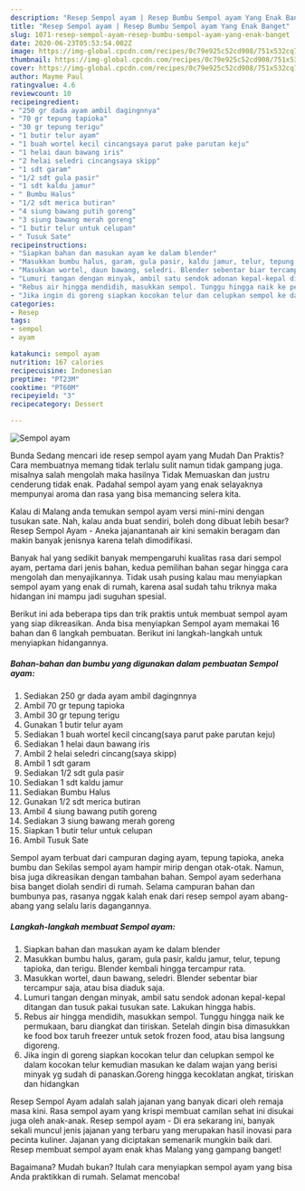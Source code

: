 ```yaml
---
description: "Resep Sempol ayam | Resep Bumbu Sempol ayam Yang Enak Banget"
title: "Resep Sempol ayam | Resep Bumbu Sempol ayam Yang Enak Banget"
slug: 1071-resep-sempol-ayam-resep-bumbu-sempol-ayam-yang-enak-banget
date: 2020-06-23T05:53:54.002Z
image: https://img-global.cpcdn.com/recipes/0c79e925c52cd908/751x532cq70/sempol-ayam-foto-resep-utama.jpg
thumbnail: https://img-global.cpcdn.com/recipes/0c79e925c52cd908/751x532cq70/sempol-ayam-foto-resep-utama.jpg
cover: https://img-global.cpcdn.com/recipes/0c79e925c52cd908/751x532cq70/sempol-ayam-foto-resep-utama.jpg
author: Mayme Paul
ratingvalue: 4.6
reviewcount: 10
recipeingredient:
- "250 gr dada ayam ambil dagingnnya"
- "70 gr tepung tapioka"
- "30 gr tepung terigu"
- "1 butir telur ayam"
- "1 buah wortel kecil cincangsaya parut pake parutan keju"
- "1 helai daun bawang iris"
- "2 helai seledri cincangsaya skipp"
- "1 sdt garam"
- "1/2 sdt gula pasir"
- "1 sdt kaldu jamur"
- " Bumbu Halus"
- "1/2 sdt merica butiran"
- "4 siung bawang putih goreng"
- "3 siung bawang merah goreng"
- "1 butir telur untuk celupan"
- " Tusuk Sate"
recipeinstructions:
- "Siapkan bahan dan masukan ayam ke dalam blender"
- "Masukkan bumbu halus, garam, gula pasir, kaldu jamur, telur, tepung tapioka, dan terigu. Blender kembali hingga tercampur rata."
- "Masukkan wortel, daun bawang, seledri. Blender sebentar biar tercampur saja, atau bisa diaduk saja."
- "Lumuri tangan dengan minyak, ambil satu sendok adonan kepal-kepal ditangan dan tusuk pakai tusukan sate. Lakukan hingga habis."
- "Rebus air hingga mendidih, masukkan sempol. Tunggu hingga naik ke permukaan, baru diangkat dan tiriskan. Setelah dingin bisa dimasukkan ke food box taruh freezer untuk setok frozen food, atau bisa langsung digoreng."
- "Jika ingin di goreng siapkan kocokan telur dan celupkan sempol ke dalam kocokan telur kemudian masukan ke dalam wajan yang berisi minyak yg sudah di panaskan.Goreng hingga kecoklatan angkat, tiriskan dan hidangkan"
categories:
- Resep
tags:
- sempol
- ayam

katakunci: sempol ayam 
nutrition: 167 calories
recipecuisine: Indonesian
preptime: "PT23M"
cooktime: "PT60M"
recipeyield: "3"
recipecategory: Dessert

---
```



![Sempol ayam](https://img-global.cpcdn.com/recipes/0c79e925c52cd908/751x532cq70/sempol-ayam-foto-resep-utama.jpg)

Bunda Sedang mencari ide resep sempol ayam yang Mudah Dan Praktis? Cara membuatnya memang tidak terlalu sulit namun tidak gampang juga. misalnya salah mengolah maka hasilnya Tidak Memuaskan dan justru cenderung tidak enak. Padahal sempol ayam yang enak selayaknya mempunyai aroma dan rasa yang bisa memancing selera kita.

Kalau di Malang anda temukan sempol ayam versi mini-mini dengan tusukan sate. Nah, kalau anda buat sendiri, boleh dong dibuat lebih besar? Resep Sempol Ayam - Aneka jajanantanah air kini semakin beragam dan makin banyak jenisnya karena telah dimodifikasi.

Banyak hal yang sedikit banyak mempengaruhi kualitas rasa dari sempol ayam, pertama dari jenis bahan, kedua pemilihan bahan segar hingga cara mengolah dan menyajikannya. Tidak usah pusing kalau mau menyiapkan sempol ayam yang enak di rumah, karena asal sudah tahu triknya maka hidangan ini mampu jadi suguhan spesial.


Berikut ini ada beberapa tips dan trik praktis untuk membuat sempol ayam yang siap dikreasikan. Anda bisa menyiapkan Sempol ayam memakai 16 bahan dan 6 langkah pembuatan. Berikut ini langkah-langkah untuk menyiapkan hidangannya.

<!--inarticleads1-->

##### Bahan-bahan dan bumbu yang digunakan dalam pembuatan Sempol ayam:

1. Sediakan 250 gr dada ayam ambil dagingnnya
1. Ambil 70 gr tepung tapioka
1. Ambil 30 gr tepung terigu
1. Gunakan 1 butir telur ayam
1. Sediakan 1 buah wortel kecil cincang(saya parut pake parutan keju)
1. Sediakan 1 helai daun bawang iris
1. Ambil 2 helai seledri cincang(saya skipp)
1. Ambil 1 sdt garam
1. Sediakan 1/2 sdt gula pasir
1. Sediakan 1 sdt kaldu jamur
1. Sediakan  Bumbu Halus
1. Gunakan 1/2 sdt merica butiran
1. Ambil 4 siung bawang putih goreng
1. Sediakan 3 siung bawang merah goreng
1. Siapkan 1 butir telur untuk celupan
1. Ambil  Tusuk Sate


Sempol ayam terbuat dari campuran daging ayam, tepung tapioka, aneka bumbu dan Sekilas sempol ayam hampir mirip dengan otak-otak. Namun, bisa juga dikreasikan dengan tambahan bahan. Sempol ayam sederhana bisa banget diolah sendiri di rumah. Selama campuran bahan dan bumbunya pas, rasanya nggak kalah enak dari resep sempol ayam abang-abang yang selalu laris dagangannya. 

<!--inarticleads2-->

##### Langkah-langkah membuat Sempol ayam:

1. Siapkan bahan dan masukan ayam ke dalam blender
1. Masukkan bumbu halus, garam, gula pasir, kaldu jamur, telur, tepung tapioka, dan terigu. Blender kembali hingga tercampur rata.
1. Masukkan wortel, daun bawang, seledri. Blender sebentar biar tercampur saja, atau bisa diaduk saja.
1. Lumuri tangan dengan minyak, ambil satu sendok adonan kepal-kepal ditangan dan tusuk pakai tusukan sate. Lakukan hingga habis.
1. Rebus air hingga mendidih, masukkan sempol. Tunggu hingga naik ke permukaan, baru diangkat dan tiriskan. Setelah dingin bisa dimasukkan ke food box taruh freezer untuk setok frozen food, atau bisa langsung digoreng.
1. Jika ingin di goreng siapkan kocokan telur dan celupkan sempol ke dalam kocokan telur kemudian masukan ke dalam wajan yang berisi minyak yg sudah di panaskan.Goreng hingga kecoklatan angkat, tiriskan dan hidangkan


Resep Sempol Ayam adalah salah jajanan yang banyak dicari oleh remaja masa kini. Rasa sempol ayam yang krispi membuat camilan sehat ini disukai juga oleh anak-anak. Resep sempol ayam - Di era sekarang ini, banyak sekali muncul jenis jajanan yang terbaru yang merupakan hasil inovasi para pecinta kuliner. Jajanan yang diciptakan semenarik mungkin baik dari. Resep membuat sempol ayam enak khas Malang yang gampang banget! 

Bagaimana? Mudah bukan? Itulah cara menyiapkan sempol ayam yang bisa Anda praktikkan di rumah. Selamat mencoba!
